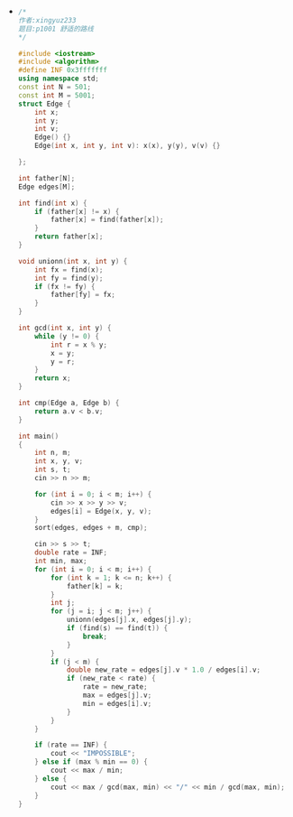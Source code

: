 * ```c++
  /*
  作者:xingyuz233
  题目:p1001 舒适的路线
  */
  
  #include <iostream>
  #include <algorithm>
  #define INF 0x3fffffff
  using namespace std;
  const int N = 501;
  const int M = 5001;
  struct Edge {
      int x;
      int y;
      int v;
      Edge() {}
      Edge(int x, int y, int v): x(x), y(y), v(v) {}
  
  };
  
  int father[N];
  Edge edges[M];
  
  int find(int x) {
      if (father[x] != x) {
          father[x] = find(father[x]);
      }
      return father[x];
  }
  
  void unionn(int x, int y) {
      int fx = find(x);
      int fy = find(y);
      if (fx != fy) {
          father[fy] = fx;
      }
  }
  
  int gcd(int x, int y) {
      while (y != 0) {
          int r = x % y;
          x = y;
          y = r;
      }
      return x;
  }
  
  int cmp(Edge a, Edge b) {
      return a.v < b.v;
  }
  
  int main()
  {
      int n, m;
      int x, y, v;
      int s, t;
      cin >> n >> m;
  
      for (int i = 0; i < m; i++) {
          cin >> x >> y >> v;
          edges[i] = Edge(x, y, v);
      }
      sort(edges, edges + m, cmp);
  
      cin >> s >> t;
      double rate = INF;
      int min, max;
      for (int i = 0; i < m; i++) {
          for (int k = 1; k <= n; k++) {
              father[k] = k;
          }
          int j;
          for (j = i; j < m; j++) {
              unionn(edges[j].x, edges[j].y);
              if (find(s) == find(t)) {
                  break;
              }
          }
          if (j < m) {
              double new_rate = edges[j].v * 1.0 / edges[i].v;
              if (new_rate < rate) {
                  rate = new_rate;
                  max = edges[j].v;
                  min = edges[i].v;
              }
          }
      }
  
      if (rate == INF) {
          cout << "IMPOSSIBLE";
      } else if (max % min == 0) {
          cout << max / min;
      } else {
          cout << max / gcd(max, min) << "/" << min / gcd(max, min);
      }
  }
  ```